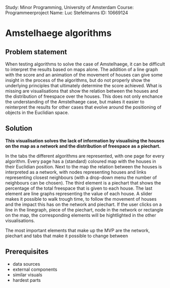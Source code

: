 Study:  Minor Programming, University of Amsterdam
Course: Programmeerproject
Name:   Luc Stefelmanns
ID:     10669124


# Amstelhaege algorithms


## Problem statement

When testing algorithms to solve the case of Amstelhaege, it can be difficult to interpret the results based on maps alone. The addition of a line graph with the score and an animation of the movement of houses can give some insight in the process of the algorithms, but do not properly show the underlying principles that ultimately determine the score achieved. What is missing are visualisations that show the relation between the houses and the distribution of freespace over the houses. This does not only enchance the understanding of the Amstelhaege case, but makes it easier to reinterpret the results for other cases that evolve around the positioning of objects in the Euclidian space.


## Solution

**This visualisation solves the lack of information by visualising the houses on the map as a network and the distribution of freespace as a piechart.**

In the tabs the different algorithms are represented, with one page for every algorithm. Every page has a (standard) coloured map with the houses in their Euclidian position. Next to the map the relation between the houses is interpreted as a network, with nodes representing houses and links representing closest neighbours (with a drop-down menu the number of neighbours can be chosen). The third element is a piechart that shows the percentage of the total freespace that is given to each house. The last element are line graphs representing the value of each house.
A slider makes it possible to walk trough time, to follow the movement of houses and the impact this has on the network and piechart. If the user clicks on a line in the linegraph, piece of the piechart, node in the network or rectangle on the map, the corresponding elements will be hightlighted in the other visualisations.

The most important elements that make up the MVP are the network, piechart and tabs that make it possible to change between 



## Prerequisites

* data sources
* external components
* similar visuals
* hardest parts


